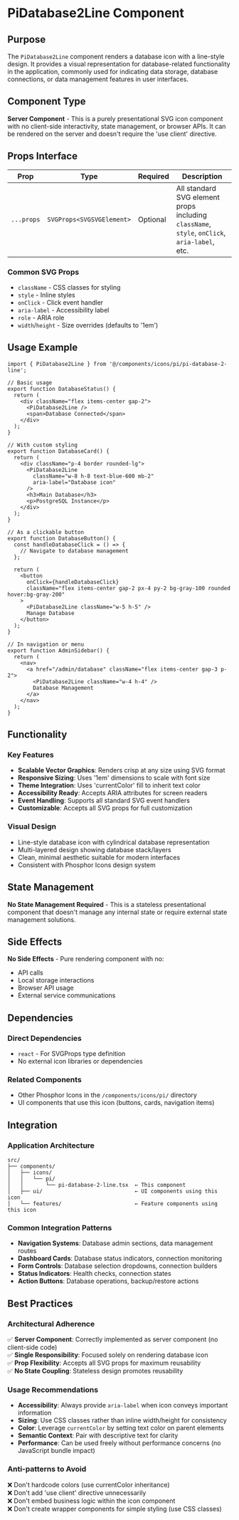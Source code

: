 # PiDatabase2Line Component

## Purpose
The `PiDatabase2Line` component renders a database icon with a line-style design. It provides a visual representation for database-related functionality in the application, commonly used for indicating data storage, database connections, or data management features in user interfaces.

## Component Type
**Server Component** - This is a purely presentational SVG icon component with no client-side interactivity, state management, or browser APIs. It can be rendered on the server and doesn't require the 'use client' directive.

## Props Interface

| Prop | Type | Required | Description |
|------|------|----------|-------------|
| `...props` | `SVGProps<SVGSVGElement>` | Optional | All standard SVG element props including `className`, `style`, `onClick`, `aria-label`, etc. |

### Common SVG Props
- `className` - CSS classes for styling
- `style` - Inline styles
- `onClick` - Click event handler
- `aria-label` - Accessibility label
- `role` - ARIA role
- `width`/`height` - Size overrides (defaults to '1em')

## Usage Example

```tsx
import { PiDatabase2Line } from '@/components/icons/pi/pi-database-2-line';

// Basic usage
export function DatabaseStatus() {
  return (
    <div className="flex items-center gap-2">
      <PiDatabase2Line />
      <span>Database Connected</span>
    </div>
  );
}

// With custom styling
export function DatabaseCard() {
  return (
    <div className="p-4 border rounded-lg">
      <PiDatabase2Line 
        className="w-8 h-8 text-blue-600 mb-2" 
        aria-label="Database icon"
      />
      <h3>Main Database</h3>
      <p>PostgreSQL Instance</p>
    </div>
  );
}

// As a clickable button
export function DatabaseButton() {
  const handleDatabaseClick = () => {
    // Navigate to database management
  };

  return (
    <button 
      onClick={handleDatabaseClick}
      className="flex items-center gap-2 px-4 py-2 bg-gray-100 rounded hover:bg-gray-200"
    >
      <PiDatabase2Line className="w-5 h-5" />
      Manage Database
    </button>
  );
}

// In navigation or menu
export function AdminSidebar() {
  return (
    <nav>
      <a href="/admin/database" className="flex items-center gap-3 p-2">
        <PiDatabase2Line className="w-4 h-4" />
        Database Management
      </a>
    </nav>
  );
}
```

## Functionality

### Key Features
- **Scalable Vector Graphics**: Renders crisp at any size using SVG format
- **Responsive Sizing**: Uses '1em' dimensions to scale with font size
- **Theme Integration**: Uses 'currentColor' fill to inherit text color
- **Accessibility Ready**: Accepts ARIA attributes for screen readers
- **Event Handling**: Supports all standard SVG event handlers
- **Customizable**: Accepts all SVG props for full customization

### Visual Design
- Line-style database icon with cylindrical database representation
- Multi-layered design showing database stack/layers
- Clean, minimal aesthetic suitable for modern interfaces
- Consistent with Phosphor Icons design system

## State Management
**No State Management Required** - This is a stateless presentational component that doesn't manage any internal state or require external state management solutions.

## Side Effects
**No Side Effects** - Pure rendering component with no:
- API calls
- Local storage interactions  
- Browser API usage
- External service communications

## Dependencies

### Direct Dependencies
- `react` - For SVGProps type definition
- No external icon libraries or dependencies

### Related Components
- Other Phosphor Icons in the `/components/icons/pi/` directory
- UI components that use this icon (buttons, cards, navigation items)

## Integration

### Application Architecture
```
src/
├── components/
│   ├── icons/
│   │   └── pi/
│   │       └── pi-database-2-line.tsx  ← This component
│   ├── ui/                             ← UI components using this icon
│   └── features/                       ← Feature components using this icon
```

### Common Integration Patterns
- **Navigation Systems**: Database admin sections, data management routes
- **Dashboard Cards**: Database status indicators, connection monitoring
- **Form Controls**: Database selection dropdowns, connection builders
- **Status Indicators**: Health checks, connection states
- **Action Buttons**: Database operations, backup/restore actions

## Best Practices

### Architectural Adherence
✅ **Server Component**: Correctly implemented as server component (no client-side code)  
✅ **Single Responsibility**: Focused solely on rendering database icon  
✅ **Prop Flexibility**: Accepts all SVG props for maximum reusability  
✅ **No State Coupling**: Stateless design promotes reusability  

### Usage Recommendations
- **Accessibility**: Always provide `aria-label` when icon conveys important information
- **Sizing**: Use CSS classes rather than inline width/height for consistency
- **Color**: Leverage `currentColor` by setting text color on parent elements
- **Semantic Context**: Pair with descriptive text for clarity
- **Performance**: Can be used freely without performance concerns (no JavaScript bundle impact)

### Anti-patterns to Avoid
❌ Don't hardcode colors (use currentColor inheritance)  
❌ Don't add 'use client' directive unnecessarily  
❌ Don't embed business logic within the icon component  
❌ Don't create wrapper components for simple styling (use CSS classes)